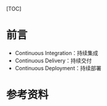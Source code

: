 [TOC]





# 前言

- Continuous Integration：持续集成
- Continuous Delivery：持续交付
- Continuous Deployment：持续部署















# 参考资料

